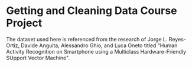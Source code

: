 # Getting and Cleaning Data Course Project
The dataset used here is referenced from the research of Jorge L. Reyes-Ortiz, Davide Anguita, Alessandro Ghio, and Luca Oneto titled "Human Activity Recognition on Smartphone using a Multiclass Hardware-Friendly SUpport Vector Machine".
